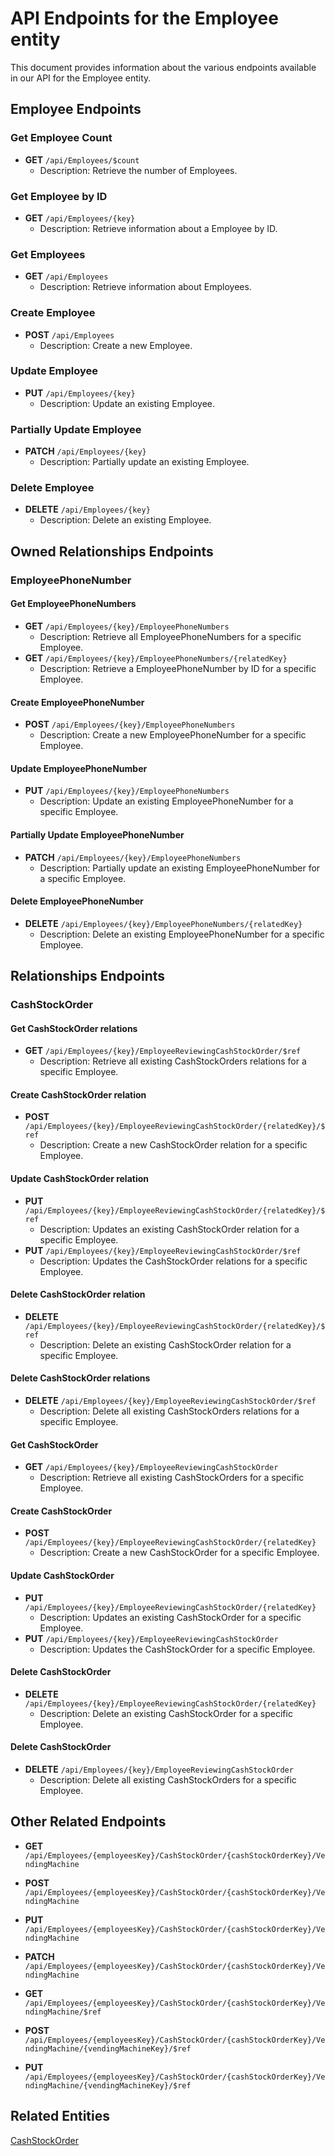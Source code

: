 # API Endpoints for the Employee entity

This document provides information about the various endpoints available in our API for the Employee entity.

## Employee Endpoints

### Get Employee Count
- **GET** `/api/Employees/$count`
  - Description: Retrieve the number of Employees.

### Get Employee by ID
- **GET** `/api/Employees/{key}`
  - Description: Retrieve information about a Employee by ID.
  
### Get Employees
- **GET** `/api/Employees`
  - Description: Retrieve information about Employees.

### Create Employee
- **POST** `/api/Employees`
  - Description: Create a new Employee.

### Update Employee
- **PUT** `/api/Employees/{key}`
  - Description: Update an existing Employee.

### Partially Update Employee
- **PATCH** `/api/Employees/{key}`
  - Description: Partially update an existing Employee.
 
### Delete Employee
- **DELETE** `/api/Employees/{key}`
  - Description: Delete an existing Employee.

## Owned Relationships Endpoints

### EmployeePhoneNumber

#### Get EmployeePhoneNumbers
- **GET** `/api/Employees/{key}/EmployeePhoneNumbers`
  - Description: Retrieve all EmployeePhoneNumbers for a specific Employee.
- **GET** `/api/Employees/{key}/EmployeePhoneNumbers/{relatedKey}`
  - Description: Retrieve a EmployeePhoneNumber by ID for a specific Employee.

#### Create EmployeePhoneNumber
- **POST** `/api/Employees/{key}/EmployeePhoneNumbers`
  - Description: Create a new EmployeePhoneNumber for a specific Employee.

#### Update EmployeePhoneNumber
- **PUT** `/api/Employees/{key}/EmployeePhoneNumbers`
  - Description: Update an existing EmployeePhoneNumber for a specific Employee.
  
#### Partially Update EmployeePhoneNumber
- **PATCH** `/api/Employees/{key}/EmployeePhoneNumbers`
  - Description: Partially update an existing EmployeePhoneNumber for a specific Employee.

#### Delete EmployeePhoneNumber
- **DELETE** `/api/Employees/{key}/EmployeePhoneNumbers/{relatedKey}`
  - Description: Delete an existing EmployeePhoneNumber for a specific Employee.

## Relationships Endpoints

### CashStockOrder

#### Get CashStockOrder relations
- **GET** `/api/Employees/{key}/EmployeeReviewingCashStockOrder/$ref`
  - Description: Retrieve all existing CashStockOrders relations for a specific Employee.
  
#### Create CashStockOrder relation
- **POST** `/api/Employees/{key}/EmployeeReviewingCashStockOrder/{relatedKey}/$ref`
  - Description: Create a new CashStockOrder relation for a specific Employee.
  
#### Update CashStockOrder relation
- **PUT** `/api/Employees/{key}/EmployeeReviewingCashStockOrder/{relatedKey}/$ref`
  - Description: Updates an existing CashStockOrder relation for a specific Employee.
- **PUT** `/api/Employees/{key}/EmployeeReviewingCashStockOrder/$ref`
  - Description: Updates the CashStockOrder relations for a specific Employee.

#### Delete CashStockOrder relation
- **DELETE** `/api/Employees/{key}/EmployeeReviewingCashStockOrder/{relatedKey}/$ref`
  - Description: Delete an existing CashStockOrder relation for a specific Employee.

#### Delete CashStockOrder relations
- **DELETE** `/api/Employees/{key}/EmployeeReviewingCashStockOrder/$ref`
  - Description: Delete all existing CashStockOrders relations for a specific Employee.

#### Get CashStockOrder
- **GET** `/api/Employees/{key}/EmployeeReviewingCashStockOrder`
  - Description: Retrieve all existing CashStockOrders for a specific Employee.
  
#### Create CashStockOrder
- **POST** `/api/Employees/{key}/EmployeeReviewingCashStockOrder/{relatedKey}`
  - Description: Create a new CashStockOrder for a specific Employee.
  
#### Update CashStockOrder
- **PUT** `/api/Employees/{key}/EmployeeReviewingCashStockOrder/{relatedKey}`
  - Description: Updates an existing CashStockOrder for a specific Employee.
- **PUT** `/api/Employees/{key}/EmployeeReviewingCashStockOrder`
  - Description: Updates the CashStockOrder for a specific Employee.

#### Delete CashStockOrder
- **DELETE** `/api/Employees/{key}/EmployeeReviewingCashStockOrder/{relatedKey}`
  - Description: Delete an existing CashStockOrder for a specific Employee.

#### Delete CashStockOrder
- **DELETE** `/api/Employees/{key}/EmployeeReviewingCashStockOrder`
  - Description: Delete all existing CashStockOrders for a specific Employee.

## Other Related Endpoints

- **GET** `/api/Employees/{employeesKey}/CashStockOrder/{cashStockOrderKey}/VendingMachine`

- **POST** `/api/Employees/{employeesKey}/CashStockOrder/{cashStockOrderKey}/VendingMachine`

- **PUT** `/api/Employees/{employeesKey}/CashStockOrder/{cashStockOrderKey}/VendingMachine`

- **PATCH** `/api/Employees/{employeesKey}/CashStockOrder/{cashStockOrderKey}/VendingMachine`

- **GET** `/api/Employees/{employeesKey}/CashStockOrder/{cashStockOrderKey}/VendingMachine/$ref`

- **POST** `/api/Employees/{employeesKey}/CashStockOrder/{cashStockOrderKey}/VendingMachine/{vendingMachineKey}/$ref`

- **PUT** `/api/Employees/{employeesKey}/CashStockOrder/{cashStockOrderKey}/VendingMachine/{vendingMachineKey}/$ref`

## Related Entities

[CashStockOrder](CashStockOrderEndpoints.md)